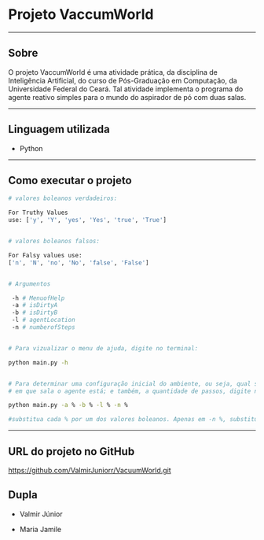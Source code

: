 # Projeto VaccumWorld

---

## Sobre

 O projeto VaccumWorld é uma atividade prática, da disciplina de Inteligência Artificial, do curso de Pós-Graduação em Computação, da Universidade Federal do Ceará. Tal atividade implementa o programa do agente reativo simples para o mundo do aspirador de pó com duas salas. 

---

## Linguagem utilizada 

- Python

---

## Como executar o projeto


```bash
# valores boleanos verdadeiros: 

For Truthy Values
use: ['y', 'Y', 'yes', 'Yes', 'true', 'True'] 


# valores boleanos falsos:

For Falsy values use:
['n', 'N', 'no', 'No', 'false', 'False']


# Argumentos

 -h # MenuofHelp
 -a # isDirtyA
 -b # isDirtyB
 -l # agentLocation
 -n # numberofSteps


# Para vizualizar o menu de ajuda, digite no terminal:

python main.py -h


# Para determinar uma configuração inicial do ambiente, ou seja, qual sala está suja; 
# em que sala o agente está; e também, a quantidade de passos, digite no terminal:

python main.py -a % -b % -l % -n % 

#substitua cada % por um dos valores boleanos. Apenas em -n %, substitua % por um número inteiro.
```

---

## URL do projeto no GitHub

https://github.com/ValmirJuniorr/VacuumWorld.git

## Dupla

- Valmir Júnior

- Maria Jamile
